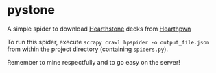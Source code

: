 # pystone

A simple spider to download [Hearthstone](http://blizzard.com) decks from [Hearthpwn](http://www.hearthpwn.com)

To run this spider, execute `scrapy crawl hpspider -o output_file.json` from within the project directory (containing `spiders.py`).

Remember to mine respectfully and to go easy on the server! 
